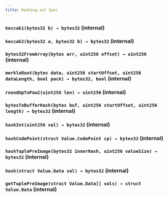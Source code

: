 ```yaml
---
title: Hashing.sol Spec
---
```


### `keccak1(bytes32 b) → bytes32` (internal)

### `keccak2(bytes32 a, bytes32 b) → bytes32` (internal)

### `bytes32FromArray(bytes arr, uint256 offset) → uint256` (internal)

### `merkleRoot(bytes data, uint256 startOffset, uint256 dataLength, bool pack) → bytes32, bool` (internal)

### `roundUpToPow2(uint256 len) → uint256` (internal)

### `bytesToBufferHash(bytes buf, uint256 startOffset, uint256 length) → bytes32` (internal)

### `hashInt(uint256 val) → bytes32` (internal)

### `hashCodePoint(struct Value.CodePoint cp) → bytes32` (internal)

### `hashTuplePreImage(bytes32 innerHash, uint256 valueSize) → bytes32` (internal)

### `hash(struct Value.Data val) → bytes32` (internal)

### `getTuplePreImage(struct Value.Data[] vals) → struct Value.Data` (internal)
